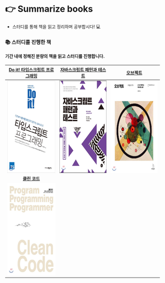 # 👉 Summarize books
- 스터디를 통해 책을 읽고 정리하며 공부합시다! 💻

### 📚 스터디를 진행한 책
#### 기간 내에 정해진 분량의 책을 읽고 스터디를 진행합니다.

|[**Do it! 타입스크립트 프로그래밍**](https://github.com/Fortuna-Study/learning-typescript)|[**자바스크립트 패턴과 테스트**](https://github.com/Fortuna-Study/summarize-books/tree/main/javascript-pattern-and-test)|[**오브젝트**](https://github.com/Fortuna-Study/summarize-books/tree/main/object)|
|:---:|:---:|:---:|
|<a href="https://github.com/Fortuna-Study/learning-typescript"><img src="static/do-it-typescript.jpeg" width="400px" height="300px"/></a>|<a href="https://github.com/Fortuna-Study/summarize-books/tree/main/javascript-pattern-and-test"><img src="static/javascript-pattern-and-test.jpeg" width="400px" height="300px"/></a>|<a href="https://github.com/Fortuna-Study/summarize-books/tree/main/object"><img src="static/objects.jpeg" width="400px" height="300px"/></a>|
|[**클린 코드**](https://github.com/Fortuna-Study/summarize-books/tree/main/clean-code)|||
|<a href="https://github.com/Fortuna-Study/summarize-books/tree/main/clean-code"><img src="static/clean-code.jpeg" width="400px" height="300px"/></a>|||

